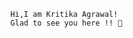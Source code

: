       Hi,I am Kritika Agrawal! 
      Glad to see you here !! 👋

<!---
Kritika23083/Kritika23083 is a ✨ special ✨ repository because its `README.md` (this file) appears on your GitHub profile.
You can click the Preview link to take a look at your changes.
--->

